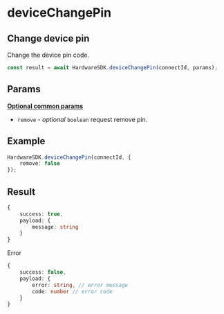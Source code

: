 # deviceChangePin

## Change device pin

Change the device pin code.

```typescript
const result = await HardwareSDK.deviceChangePin(connectId, params);
```

## Params

[**Optional common params**](../common-params.md)

* `remove` - _optional_ `boolean` request remove pin.

## Example

```typescript
HardwareSDK.deviceChangePin(connectId, {
    remove: false
});
```

## Result

```typescript
{
    success: true,
    payload: {
        message: string
    }
}
```

Error

```typescript
{
    success: false,
    payload: {
        error: string, // error message
        code: number // error code
    }
}
```
